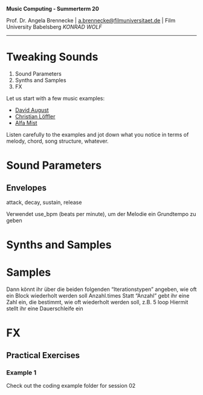 <!-- ---  
title: Music Computing
author: Angela Brennecke
affiliation: Film University Babelsberg KONRAD WOLF
date: Summer term 20
---   -->
**Music Computing - Summerterm 20**

Prof. Dr. Angela Brennecke | a.brennecke@filmuniversitaet.de | Film University Babelsberg *KONRAD WOLF*

--- 


# Tweaking Sounds
   1) Sound Parameters
   2) Synths and Samples
   3) FX

Let us start with a few music examples:

- [David August](https://www.youtube.com/watch?v=cwL_CIhS9Qs)
- [Christian Löffler](https://www.youtube.com/watch?v=OijrlItssOc)
- [Alfa Mist](https://www.youtube.com/watch?v=BVO_R8uvMhE)

Listen carefully to the examples and jot down what you notice in terms of melody, chord, song structure, whatever.

# Sound Parameters

## Envelopes

attack, decay, sustain, release


Verwendet use_bpm (beats per minute), um der Melodie ein Grundtempo zu geben


# Synths and Samples

# Samples

Dann könnt ihr über die beiden folgenden “Iterationstypen” angeben, wie oft ein Block wiederholt werden soll
Anzahl.times 
Statt “Anzahl” gebt ihr eine Zahl ein, die bestimmt, wie oft wiederholt werden soll, z.B. 5
loop
Hiermit stellt ihr eine Dauerschleife ein


# FX



## Practical Exercises

### Example 1

Check out the coding example folder for session 02 